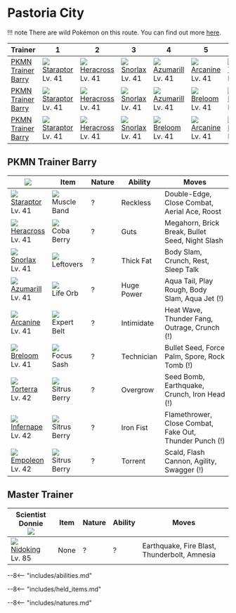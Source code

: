 # Pastoria City

!!! note
    There are wild Pokémon on this route. You can find out more [here](../../wild_pokemon/pastoria_city/).


Trainer              | 1                                 | 2                                 | 3                               | 4                                 | 5                                | 6
---                  | ---                               | ---                               | ---                             | ---                               | ---                              | ---
[PKMN Trainer Barry] | ![][398]<br>[Staraptor]<br>Lv. 41 | ![][214]<br>[Heracross]<br>Lv. 41 | ![][143]<br>[Snorlax]<br>Lv. 41 | ![][184]<br>[Azumarill]<br>Lv. 41 | ![][059]<br>[Arcanine]<br>Lv. 41 | ![][389]<br>[Torterra]<br>Lv. 42
[PKMN Trainer Barry] | ![][398]<br>[Staraptor]<br>Lv. 41 | ![][214]<br>[Heracross]<br>Lv. 41 | ![][143]<br>[Snorlax]<br>Lv. 41 | ![][184]<br>[Azumarill]<br>Lv. 41 | ![][286]<br>[Breloom]<br>Lv. 41  | ![][392]<br>[Infernape]<br>Lv. 42
[PKMN Trainer Barry] | ![][398]<br>[Staraptor]<br>Lv. 41 | ![][214]<br>[Heracross]<br>Lv. 41 | ![][143]<br>[Snorlax]<br>Lv. 41 | ![][286]<br>[Breloom]<br>Lv. 41   | ![][059]<br>[Arcanine]<br>Lv. 41 | ![][395]<br>[Empoleon]<br>Lv. 42

## PKMN Trainer Barry
![][barry]                        | Item                              | Nature | Ability    | Moves
---                               | ---                               | ---    | ---        | ---
![][398]<br>[Staraptor]<br>Lv. 41 | ![][muscle-band]<br>Muscle Band   | ?      | Reckless   | Double-Edge, Close Combat, Aerial Ace, Roost
![][214]<br>[Heracross]<br>Lv. 41 | ![][coba-berry]<br>Coba Berry     | ?      | Guts       | Megahorn, Brick Break, Bullet Seed, Night Slash
![][143]<br>[Snorlax]<br>Lv. 41   | ![][leftovers]<br>Leftovers       | ?      | Thick Fat  | Body Slam, Crunch, Rest, Sleep Talk
![][184]<br>[Azumarill]<br>Lv. 41 | ![][life-orb]<br>Life Orb         | ?      | Huge Power | Aqua Tail, Play Rough, Body Slam, Aqua Jet          (!)
![][059]<br>[Arcanine]<br>Lv. 41  | ![][expert-belt]<br>Expert Belt   | ?      | Intimidate | Heat Wave, Thunder Fang, Outrage, Crunch            (!)
![][286]<br>[Breloom]<br>Lv. 41   | ![][focus-sash]<br>Focus Sash     | ?      | Technician | Bullet Seed, Force Palm, Spore, Rock Tomb           (!)
![][389]<br>[Torterra]<br>Lv. 42  | ![][sitrus-berry]<br>Sitrus Berry | ?      | Overgrow   | Seed Bomb, Earthquake, Crunch, Iron Head            (!)
![][392]<br>[Infernape]<br>Lv. 42 | ![][sitrus-berry]<br>Sitrus Berry | ?      | Iron Fist  | Flamethrower, Close Combat, Fake Out, Thunder Punch (!)
![][395]<br>[Empoleon]<br>Lv. 42  | ![][sitrus-berry]<br>Sitrus Berry | ?      | Torrent    | Scald, Flash Cannon, Agility, Swagger               (!)

## Master Trainer

Scientist Donnie<br>![][scientist] | Item | Nature | Ability | Moves
---                                | ---  | ---    | ---     | ---
![][034]<br>[Nidoking]<br>Lv. 85   | None | ?      | ?       | Earthquake, Fire Blast, Thunderbolt, Amnesia

--8<-- "includes/abilities.md"

--8<-- "includes/held_items.md"

--8<-- "includes/natures.md"

[PKMN Trainer Barry]: #pkmn-trainer-barry
[Nidoking]: ../../pokemon_changes/034/
[Arcanine]: ../../pokemon_changes/059/
[Snorlax]: ../../pokemon_changes/143/
[Azumarill]: ../../pokemon_changes/184/
[Heracross]: ../../pokemon_changes/214/
[Breloom]: ../../pokemon_changes/286/
[Torterra]: ../../pokemon_changes/389/
[Infernape]: ../../pokemon_changes/392/
[Empoleon]: ../../pokemon_changes/395/
[Staraptor]: ../../pokemon_changes/398/
[coba-berry]: ../img/items/coba-berry.png
[expert-belt]: ../img/items/expert-belt.png
[focus-sash]: ../img/items/focus-sash.png
[leftovers]: ../img/items/leftovers.png
[life-orb]: ../img/items/life-orb.png
[muscle-band]: ../img/items/muscle-band.png
[sitrus-berry]: ../img/items/sitrus-berry.png
[034]: ../img/pokemon/034.png
[059]: ../img/pokemon/059.png
[143]: ../img/pokemon/143.png
[184]: ../img/pokemon/184.png
[214]: ../img/pokemon/214.png
[286]: ../img/pokemon/286.png
[389]: ../img/pokemon/389.png
[392]: ../img/pokemon/392.png
[395]: ../img/pokemon/395.png
[398]: ../img/pokemon/398.png
[barry]: ../img/trainer/barry.png
[scientist]: ../img/trainer/scientist.png
